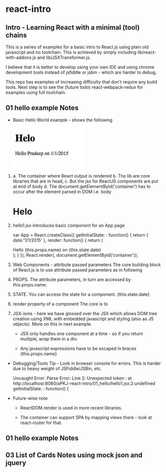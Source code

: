 # react-intro

## Intro - Learning React with a minimal (tool) chains

This is a series of examples for a basic intro to React.js using plain old javascript and no toolchain.
This is achieved by simply including lib/react-with-addons.js and lib/JSXTransformer.js.

I believe that it is better to develop using your own IDE and using chrome development tools instead of jsfiddle or jsbin - which are harder to debug.

This repo has examples of increasing difficulty that don't require any build tools. 
Next step is to see the (future todo) react-webpack-redux for examples using full toolchain.

## 01 hello example Notes

* Basic Hello World example - shows the following 

	![](images/01_hello.png)

1. a. The container where React output is rendered
   b. The lib are core libraries that are in head, 
   c. But the jsx for ReactJS components are put at end of body
   d. The document.getElementById('container') has to occur after the element parsed in DOM i.e. body

	<!DOCTYPE html>
	<html lang="en">
	<head>
		<meta charset="UTF-8">
		<title>Hello1</title>
		<script src="../lib/JSXTransformer.js"></script>
		<script src="../lib/react-with-addons.js"></script>
	</head>
	<body>
		<h1>Helo</h1>
		<div id="container"></div>
		<script src="hello1.jsx"  type="text/jsx"></script>
	</body>
	</html>



2. hello1.jsx introduces basic component for an App page

	var App = React.createClass({
	  getInitialState: : function() {
	    return {
	      date:'1/1/2015'
	    },
	  render: function() {
	    return (
	      <div>
	        Hello {this.props.name} on {this.state.date}
	      </div>
	    );
	  }
	});
	React.render(<App name="Pradeep" />, document.getElementById('container'));

3. Web Components - attribute passed parameters
	The core building block of React.js is to use attribute passed parameters as in following
		<App name="Pradeep" />


4. PROPS. The attribute parameters, in turn are accessed by this.props.name. 

5. STATE. You can access the state for a component. 
	{this.state.date}


6. render property of a component 
The core is to 

7. JSX-isms - here we have glossed over the JSX which allows DOM tree creation using XML with embedded javascript and styling (also as JS objects). More on this in next example.

	- JSX only handles one component at a time - so if you return multiple, wrap them in a div:
		<div> <Component1 /> <Component2 /> </div>

	- Any javascript expressions have to be escaped in braces {this.props.name}

* Debugging/Tools Tip - Look in browser console for errors. This is harder due to heavy weight of JSFiddle/JSBin, etc.

	Uncaught Error: Parse Error: Line 2: Unexpected token :
	    at http://localhost:8080/aPKJ-react-intro/01_hello/hello1.jsx:2:undefined
	getInitialState: : function() {


* Future-wise note
	- ReactDOM.render is used in more recent libraries.

	- The container can support SPA by mapping views there - look at react-router for that.


## 01 hello example Notes


## 03 List of Cards Notes using mock json and jquery




